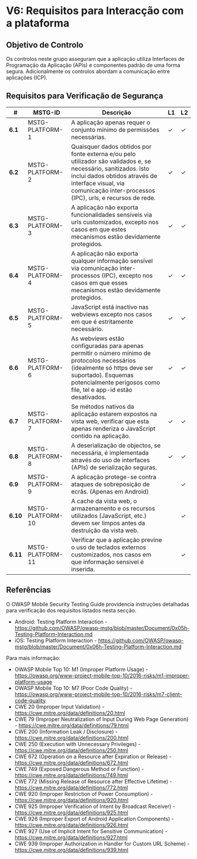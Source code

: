 # V6: Requisitos para Interacção com a plataforma

## Objetivo de Controlo

Os controlos neste grupo asseguram que a aplicação utiliza Interfaces de Programação da Aplicação (APIs) e componentes padrão de uma forma segura. Adicionalmente os controlos abordam a comunicação entre aplicações (ICP).

## Requisitos para Verificação de Segurança

| # | MSTG-ID | Descrição | L1 | L2 |
| -- | -------- | ---------------------- | - | - |
| **6.1** | MSTG-PLATFORM-1 | A aplicação apenas requer o conjunto mínimo de permissões necessárias. | ✓ | ✓ |
| **6.2** | MSTG-PLATFORM-2 | Quaisquer dados obtidos por fonte externa e/ou pelo utilizador são validados e, se necessário, sanitizados. Isto inclui dados obtidos através de interface visual, via comunicação inter-processos (IPC), urls, e recursos de rede.| ✓ | ✓ |
| **6.3** | MSTG-PLATFORM-3 | A aplicação não exporta funcionalidades sensíveis via urls customizados, excepto nos casos em que estes mecanismos estão devidamente protegidos. | ✓ | ✓ |
| **6.4** | MSTG-PLATFORM-4 | A aplicação não exporta qualquer informação sensível via comunicação inter-processos (IPC), excepto nos casos em que esses mecanismos estão devidamente protegidos. | ✓ | ✓ |
| **6.5** | MSTG-PLATFORM-5 | JavaScript está inactivo nas webviews excepto nos casos em que é estritamente necessário. | ✓ | ✓ |
| **6.6** | MSTG-PLATFORM-6 | As webviews estão configuradas para apenas permitir o número mínimo de protocolos necessários (idealmente só https deve ser suportado). Esquemas potencialmente perigosos como file, tel e app-id estão desativados. | ✓ | ✓ |
| **6.7** | MSTG-PLATFORM-7 | Se métodos nativos da aplicação estarem expostos na vista web, verificar que esta apenas renderiza o JavaScript contido na aplicação. | ✓ | ✓ |
| **6.8** | MSTG-PLATFORM-8 | A deserialização de objectos, se necessária, é implementada através do uso de interfaces (APIs) de serialização seguras. | ✓ | ✓ |
| **6.9** | MSTG-PLATFORM-9 | A aplicação protege-se contra ataques de sobreposição de ecrãs. (Apenas em Android) |  | ✓ |
| **6.10** | MSTG-PLATFORM-10 | A cache da vista web, o armazenamento e os recursos utilizados (JavaScript, etc.) devem ser limpos antes da destruição da vista web. |  | ✓ |
| **6.11** | MSTG-PLATFORM-11 | Verificar que a aplicação previne o uso de teclados externos customizados, nos casos em que informação sensivel é inserida. | | ✓ |

## Referências

O OWASP Mobile Security Testing Guide providencia instruções detalhadas para verificação dos requisitos listados nesta secção.

- Android: Testing Platform Interaction - <https://github.com/OWASP/owasp-mstg/blob/master/Document/0x05h-Testing-Platform-Interaction.md>
- iOS: Testing Platform Interaction - <https://github.com/OWASP/owasp-mstg/blob/master/Document/0x06h-Testing-Platform-Interaction.md>

Para mais informação:

- OWASP Mobile Top 10: M1 (Improper Platform Usage) - <https://owasp.org/www-project-mobile-top-10/2016-risks/m1-improper-platform-usage>
- OWASP Mobile Top 10: M7 (Poor Code Quality) - <https://owasp.org/www-project-mobile-top-10/2016-risks/m7-client-code-quality>
- CWE 20 (Improper Input Validation) - <https://cwe.mitre.org/data/definitions/20.html>
- CWE 79 (Improper Neutralization of Input During Web Page Generation) - <https://cwe.mitre.org/data/definitions/79.html>
- CWE 200 (Information Leak / Disclosure) - <https://cwe.mitre.org/data/definitions/200.html>
- CWE 250 (Execution with Unnecessary Privileges) - <https://cwe.mitre.org/data/definitions/250.html>
- CWE 672 (Operation on a Resource after Expiration or Release) - <https://cwe.mitre.org/data/definitions/672.html>
- CWE 749 (Exposed Dangerous Method or Function) - <https://cwe.mitre.org/data/definitions/749.html>
- CWE 772 (Missing Release of Resource after Effective Lifetime) - <https://cwe.mitre.org/data/definitions/772.html>
- CWE 920 (Improper Restriction of Power Consumption) - <https://cwe.mitre.org/data/definitions/920.html>
- CWE 925 (Improper Verification of Intent by Broadcast Receiver) - <https://cwe.mitre.org/data/definitions/925.html>
- CWE 926 (Improper Export of Android Application Components) - <https://cwe.mitre.org/data/definitions/926.html>
- CWE 927 (Use of Implicit Intent for Sensitive Communication) - <https://cwe.mitre.org/data/definitions/927.html>
- CWE 939 (Improper Authorization in Handler for Custom URL Scheme) - <https://cwe.mitre.org/data/definitions/939.html>
